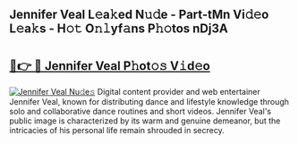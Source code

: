 ## Jennifer Veal L𝚎a𝚔ed N𝚞𝚍e - Part-tMn Vi𝚍𝚎o L𝚎a𝚔s - H𝚘𝚝 O𝚗𝚕yf𝚊ns P𝚑𝚘tos nDj3A

# <h2><a href="http://kf2gwng.oniu.top/?m=Jennifer+Veal">🔗👉 🔴 Jennifer Veal P𝚑ot𝚘𝚜 V𝚒d𝚎o</a></h2>

[![Jennifer Veal Nu𝚍e𝚜](https://i.imgur.com/0qMVB7G.gif)](http://kf2gwng.oniu.top/?m=Jennifer+Veal)
Digital content provider and web entertainer Jennifer Veal, known for distributing dance and lifestyle knowledge through solo and collaborative dance routines and short videos. Jennifer Veal's public image is characterized by its warm and genuine demeanor, but the intricacies of his personal life remain shrouded in secrecy.  
